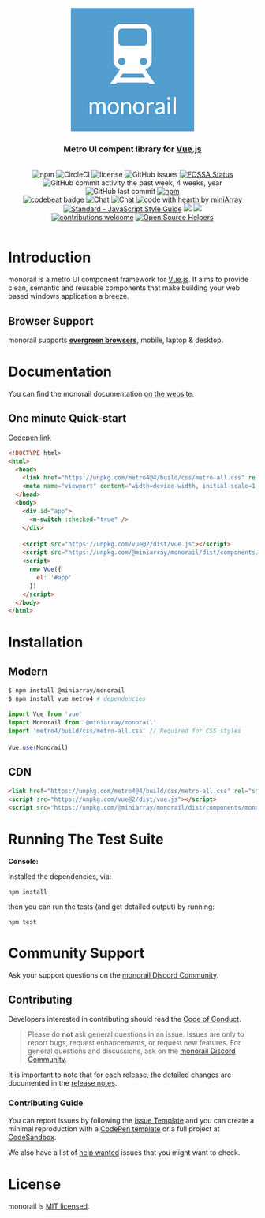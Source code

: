 <div style="text-align: center">
  <img src="./assets/logo.png" />
  <h3>Metro UI compent library for <a href="https://vuejs.org">Vue.js</a></h3>

  <br>
  <img src="https://img.shields.io/npm/v/@miniarray/monorail.svg" alt="npm" />
  <img src="https://img.shields.io/circleci/project/github/miniArray/monorail.svg" alt="CircleCI" />
  <img src="https://img.shields.io/github/license/miniArray/monorail.svg" alt="license" />
  <img src="https://img.shields.io/github/issues-raw/miniArray/monorail.svg" alt="GitHub issues" />
  <a href="https://app.fossa.io/projects/git%2Bgithub.com%2FminiArray%2Fmonorail?ref=badge_shield"><img src="https://app.fossa.io/api/projects/git%2Bgithub.com%2FminiArray%2Fmonorail.svg?type=shield" alt="FOSSA Status" /></a>
  <br>
  <img src="https://img.shields.io/github/commit-activity/y/miniArray/monorail.svg" alt="GitHub commit activity the past week, 4 weeks, year" />
  <img src="https://img.shields.io/github/last-commit/miniArray/monorail.svg" alt="GitHub last commit" />
  <a href="https://www.npmjs.com/package/@miniarray/monorail"><img src="https://img.shields.io/npm/dm/@miniarray/monorail.svg" alt="npm" /></a>
  <br>
  <!-- <a href="https://david-dm.org/miniArray/monorail?type=dev"><img src="https://david-dm.org/miniArray/monorail/dev-status.svg" alt="devDependenciesStatus" /></a>
  <a href="https://david-dm.org/miniArray/monorail?type=peer"><img src="https://david-dm.org/miniArray/monorail/peer-status.svg" alt="peerDependenciesStatus" /></a>
  <a href="https://nodesecurity.io/orgs/miniarray/projects/12ea7e2d-3c86-4196-b4ad-bb8abc355d19"><img src="https://nodesecurity.io/orgs/miniarray/projects/12ea7e2d-3c86-4196-b4ad-bb8abc355d19/badge" alt="NSP Status" /></a> -->
  <!-- <img src="https://img.shields.io/codecov/c/github/miniArray/monorail.svg" alt="Codecov" /> -->
  <a href="https://codebeat.co/projects/github-com-miniarray-monorail-master"><img src="https://codebeat.co/badges/83a1a3eb-c751-4782-b994-e2a16428a1b1" alt="codebeat badge" /></a>
  <a href="http://chat.monorail.rocks">
    <img src="https://img.shields.io/badge/chat-on%20discord-7289da.svg" alt="Chat">
  </a>
  <a href="./docs/donate.md">
    <img src="https://img.shields.io/badge/$-donate-ff69b4.svg?maxAge=2592000&style=flat" alt="Chat">
  </a>
  <a href="https://github.com/nhnent">
    <img src="https://img.shields.io/badge/%3C%2F%3E%20with%20%E2%99%A5%20by-miniArray-ff1414.svg" alt="code with hearth by miniArray">
  </a>
  <br>
  <a href="https://standardjs.com"><img src="https://img.shields.io/badge/code_style-standard-brightgreen.svg" alt="Standard - JavaScript Style Guide"></a>
  <a href="https://unpkg.com/@miniarray/monorail/dist/components/monorail.js"><img src="http://img.badgesize.io/https://unpkg.com/@miniarray/monorail/dist/components/monorail.js?compression=gzip"></a>
  <!-- <img src="http://npm.packagequality.com/badge/@miniarray/monorail.png"/> -->
  <a href="https://codeclimate.com/github/miniArray/monorail/maintainability"><img src="https://api.codeclimate.com/v1/badges/91b2544d689f9c3cfbcb/maintainability" /></a>
  <br>
  <!-- <a href="https://greenkeeper.io/"><img src="https://badges.greenkeeper.io/miniArray/monorail.svg" alt="Greenkeeper badge" /></a> -->
  <a href="https://github.com/miniArray/monorail/issues"><img src="https://img.shields.io/badge/contributions-welcome-brightgreen.svg?style=flat" alt="contributions welcome" /></a>
  <a href="https://www.codetriage.com/miniarray/monorail"><img src="https://www.codetriage.com/miniarray/monorail/badges/users.svg" alt="Open Source Helpers" /></a>
  <br>
  <br>
</div>


# Introduction

monorail is a metro UI component framework for [Vue.js](https://vuejs.com). It aims to provide clean, semantic and reusable components that make building your web based windows application a breeze.

## Browser Support

monorail supports **[evergreen browsers](https://www.techopedia.com/definition/31094/evergreen-browser)**, mobile, laptop & desktop.

# Documentation

You can find the monorail documentation [on the website](http://monorail.rocks).

## One minute Quick-start

[Codepen link](http://starter.monorail.rocks)
```html
<!DOCTYPE html>
<html>
  <head>
    <link href="https://unpkg.com/metro4@4/build/css/metro-all.css" rel="stylesheet" />
    <meta name="viewport" content="width=device-width, initial-scale=1, maximum-scale=1, user-scalable=no, minimal-ui">
  </head>
  <body>
    <div id="app">
      <m-switch :checked="true" />
    </div>

    <script src="https://unpkg.com/vue@2/dist/vue.js"></script>
    <script src="https://unpkg.com/@miniarray/monorail/dist/components/monorail.js"></script>
    <script>
      new Vue({
        el: '#app'
      })
    </script>
  </body>
</html>
```
# Installation

## Modern

```bash
$ npm install @miniarray/monorail
$ npm install vue metro4 # dependencies
```

```js
import Vue from 'vue'
import Monorail from '@miniarray/monorail'
import 'metro4/build/css/metro-all.css' // Required for CSS styles

Vue.use(Monorail)
```

## CDN

```html
<link href="https://unpkg.com/metro4@4/build/css/metro-all.css" rel="stylesheet" />
<script src="https://unpkg.com/vue@2/dist/vue.js"></script>
<script src="https://unpkg.com/@miniarray/monorail/dist/components/monorail.js"></script>
```

# Running The Test Suite

**Console:**

Installed the dependencies, via:

    npm install

then you can run the tests (and get detailed output) by running:

    npm test

# Community Support

Ask your support questions on the [monorail Discord Community](http://chat.monorail.rocks).

## Contributing

Developers interested in contributing should read the [Code of Conduct](./docs/code_of_conduct.md).

> Please do **not** ask general questions in an issue. Issues are only to report bugs, request
  enhancements, or request new features. For general questions and discussions, ask on the [monorail Discord Community](http://chat.monorail.rocks).

It is important to note that for each release, the detailed changes are documented in the [release notes](http://releases.monorail.rocks).

### Contributing Guide

You can report issues by following the [Issue Template](http://issues.monorail.rocks) and you can create a minimal reproduction with a [CodePen template](http://template.monorail.rocks) or a full project at [CodeSandbox](https://codesandbox.io/s/vue).

We also have a list of [help wanted](http://help.monorail.rocks) issues that you might want to check.

# License

monorail is [MIT licensed](./LICENSE).